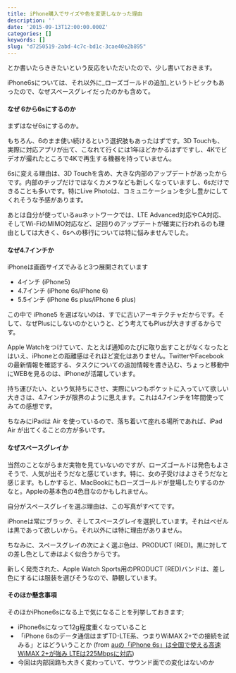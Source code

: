 ```yaml
---
title: iPhone購入でサイズや色を変更しなかった理由
description: ''
date: '2015-09-13T12:00:00.000Z'
categories: []
keywords: []
slug: "d7250519-2abd-4c7c-bd1c-3cae40e2b895"
---
```

とか書いたらききたいという反応をいただいたので、少し書いておきます。

iPhone6sについては、それ以外に_ローズゴールドの追加_というトピックもあったので、なぜスペースグレイだったのかも含めて。

#### なぜ 6から6sにするのか

まずはなぜ6sにするのか。

もちろん、6のまま使い続けるという選択肢もあったはずです。3D Touchも、実際に対応アプリが出て、こなれて行くには1年ほどかかるはずですし、4Kでビデオが撮れたところで4Kで再生する機器を持っていません。

6sに変える理由は、3D Touchを含め、大きな内部のアップデートがあったからです。内部のチップだけではなくカメラなども新しくなっていますし、6sだけできることも多いです。特にLive Photoは、コミュニケーションを少し豊かにしてくれそうな予感があります。

あとは自分が使っているauネットワークでは、LTE Advanced対応やCA対応、そしてWi-FiのMIMO対応など、足回りのアップデートが確実に行われるのも理由としては大きく、6sへの移行については特に悩みませんでした。

#### なぜ4.7インチか

iPhoneは画面サイズでみると3つ展開されています

*   4インチ (iPhone5)
*   4.7インチ (iPhone 6s/iPhone 6)
*   5.5インチ (iPhone 6s plus/iPhone 6 plus)

この中で iPhone5 を選ばないのは、すでに古いアーキテクチャだからです。そして、なぜPlusにしないのかというと、どう考えてもPlusが大きすぎるからです。

Apple Watchをつけていて、たとえば通知のたびに取り出すことがなくなったとはいえ、iPhoneとの距離感はそれほど変化はありません。TwitterやFacebookの最新情報を確認する、タスクについての追加情報を書き込む、ちょっと移動中にWEBを見るのは、iPhoneが活躍しています。

持ち運びたい、という気持ちにさせ、実際にいつもポケットに入っていて欲しい大きさは、4.7インチが限界のように思えます。これは4.7インチを1年間使ってみての感想です。

ちなみにiPadは Air を使っているので、落ち着いて座れる場所であれば、iPad Air が出てくることの方が多いです。

#### なぜスペースグレイか

当然のことながらまだ実物を見ていないのですが、ローズゴールドは発色もよさそうで、人気が出そうだなと感じています。特に、女の子受けはよさそうだなと感じます。もしかすると、MacBookにもローズゴールドが登場したりするのかなと。Appleの基本色の4色目なのかもしれません。

自分がスペースグレイを選ぶ理由は、この写真がすべてです。

iPhoneは常にブラック、そしてスペースグレイを選択しています。それはベゼルは黒であって欲しいから。それ以外には特に理由がありません。

ちなみに、スペースグレイの次によく選ぶ色は、PRODUCT (RED)。黒に対しての差し色として赤はよく似合うからです。

新しく発売された、Apple Watch Sports用のPRODUCT (RED)バンドは、差し色にするには服装を選びそうなので、静観しています。

#### そのほか懸念事項

そのほかiPhone6sになる上で気になることを列挙しておきます;

*   iPhone6sになって12g程度重くなっていること
*   「iPhone 6sのデータ通信はまずTD-LTE系、つまりWiMAX 2+での接続を試みる」とはどういうことか (from [auの「iPhone 6s」は全国で使える高速WiMAX 2+が強み LTEは225Mbpsに対応](http://www.itmedia.co.jp/mobile/articles/1509/11/news134.html))
*   今回は内部回路も大きく変わっていて、サウンド面での変化はないのか